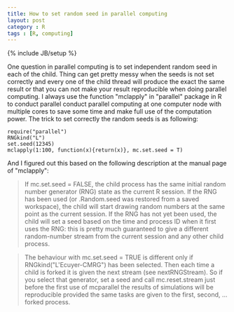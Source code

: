 ```yaml
---
title: How to set random seed in parallel computing
layout: post
category : R
tags : [R, computing]
---
```

{% include JB/setup %}

One question in parallel computing is to set independent random seed in each of the child. Thing can get pretty messy when the seeds is not set correctly and every one of the child thread will produce the exact the same result or that you can not make your result reproducible when doing parallel computing. 
I always use the function "mclapply" in "parallel" package in R to conduct parallel conduct parallel computing at one computer node with multiple cores to save some time and make full use of the computation power. The trick to set correctly the random seeds is as following: 


	require("parallel")  
	RNGkind("L")  
	set.seed(12345)  
	mclapply(1:100, function(x){return(x)}, mc.set.seed = T)   

	

And I figured out this based on the following description at the manual page of "mclapply": 

> If mc.set.seed = FALSE, the child process has the same initial random number generator (RNG) state as the current R session. If the RNG has been used (or .Random.seed was restored from a saved workspace), the child will start drawing random numbers at the same point as the current session. If the RNG has not yet been used, the child will set a seed based on the time and process ID when it first uses the RNG: this is pretty much guaranteed to give a different random-number stream from the current session and any other child process.

> The behaviour with mc.set.seed = TRUE is different only if RNGkind("L'Ecuyer-CMRG") has been selected. Then each time a child is forked it is given the next stream (see nextRNGStream). So if you select that generator, set a seed and call mc.reset.stream just before the first use of mcparallel the results of simulations will be reproducible provided the same tasks are given to the first, second, ... forked process.



